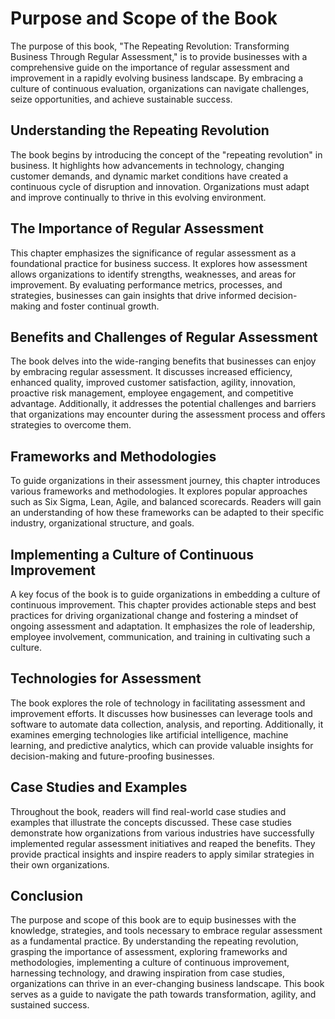 Purpose and Scope of the Book
======================================

The purpose of this book, "The Repeating Revolution: Transforming Business Through Regular Assessment," is to provide businesses with a comprehensive guide on the importance of regular assessment and improvement in a rapidly evolving business landscape. By embracing a culture of continuous evaluation, organizations can navigate challenges, seize opportunities, and achieve sustainable success.

**Understanding the Repeating Revolution**
------------------------------------------

The book begins by introducing the concept of the "repeating revolution" in business. It highlights how advancements in technology, changing customer demands, and dynamic market conditions have created a continuous cycle of disruption and innovation. Organizations must adapt and improve continually to thrive in this evolving environment.

**The Importance of Regular Assessment**
----------------------------------------

This chapter emphasizes the significance of regular assessment as a foundational practice for business success. It explores how assessment allows organizations to identify strengths, weaknesses, and areas for improvement. By evaluating performance metrics, processes, and strategies, businesses can gain insights that drive informed decision-making and foster continual growth.

**Benefits and Challenges of Regular Assessment**
-------------------------------------------------

The book delves into the wide-ranging benefits that businesses can enjoy by embracing regular assessment. It discusses increased efficiency, enhanced quality, improved customer satisfaction, agility, innovation, proactive risk management, employee engagement, and competitive advantage. Additionally, it addresses the potential challenges and barriers that organizations may encounter during the assessment process and offers strategies to overcome them.

**Frameworks and Methodologies**
--------------------------------

To guide organizations in their assessment journey, this chapter introduces various frameworks and methodologies. It explores popular approaches such as Six Sigma, Lean, Agile, and balanced scorecards. Readers will gain an understanding of how these frameworks can be adapted to their specific industry, organizational structure, and goals.

**Implementing a Culture of Continuous Improvement**
----------------------------------------------------

A key focus of the book is to guide organizations in embedding a culture of continuous improvement. This chapter provides actionable steps and best practices for driving organizational change and fostering a mindset of ongoing assessment and adaptation. It emphasizes the role of leadership, employee involvement, communication, and training in cultivating such a culture.

**Technologies for Assessment**
-------------------------------

The book explores the role of technology in facilitating assessment and improvement efforts. It discusses how businesses can leverage tools and software to automate data collection, analysis, and reporting. Additionally, it examines emerging technologies like artificial intelligence, machine learning, and predictive analytics, which can provide valuable insights for decision-making and future-proofing businesses.

**Case Studies and Examples**
-----------------------------

Throughout the book, readers will find real-world case studies and examples that illustrate the concepts discussed. These case studies demonstrate how organizations from various industries have successfully implemented regular assessment initiatives and reaped the benefits. They provide practical insights and inspire readers to apply similar strategies in their own organizations.

**Conclusion**
--------------

The purpose and scope of this book are to equip businesses with the knowledge, strategies, and tools necessary to embrace regular assessment as a fundamental practice. By understanding the repeating revolution, grasping the importance of assessment, exploring frameworks and methodologies, implementing a culture of continuous improvement, harnessing technology, and drawing inspiration from case studies, organizations can thrive in an ever-changing business landscape. This book serves as a guide to navigate the path towards transformation, agility, and sustained success.
